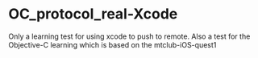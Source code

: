 # OC_protocol_real-Xcode
Only a learning test for using xcode to push to remote.
Also a test for the Objective-C learning which is based on the mtclub-iOS-quest1 
